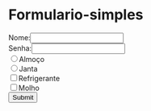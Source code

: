 # Formulario-simples
<!DOCTYPE html>
<html>
<head>
	<meta charset= "utf-8" />
	<title>Formulário</title>
</head>
<body>
<form>
Nome:<input type="text"name="Sobrenome"><br/>
Senha:<input type="password" name="Senha"><br/>
<input type="radio" name="Refeição" value="Almoço">Almoço<br/>
<input type="radio" name"Refeição" value="Janta">Janta<br/>
<input type="checkbox" name="Complementos" value="Refrigerante">Refrigerante<br/>
<input type="checkbox" name="Complementos" value="Molho">Molho<br/>
<input type="submit" value="Submit">
</form>
